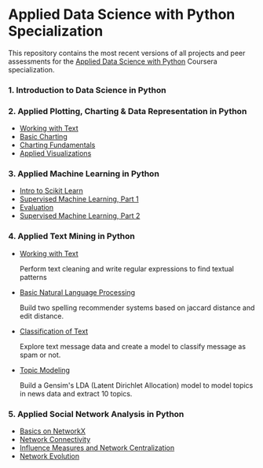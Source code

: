 # Applied Data Science with Python Specialization

This repository contains the most recent versions of all projects and peer assessments for the [Applied Data Science with Python](https://www.coursera.org/specializations/data-science-python) Coursera specialization.

### 1. Introduction to Data Science in Python


### 2. Applied Plotting, Charting & Data Representation in Python

- [Working with Text](Applied%20Text%20Mining/Week1%20-%20Working%20with%20Text%20in%20Python)
- [Basic Charting](Applied%20Plotting%20Charting/Week2%20-%20Basic%20Charting)
- [Charting Fundamentals](Applied%20Plotting%20Charting/Week3%20-%20Charting%20Fundamentals)
- [Applied Visualizations](Applied%20Plotting%20Charting/Week4%20-%20Applied%20Visualizations)

### 3. Applied Machine Learning in Python

- [Intro to Scikit Learn](Applied%20Machine%20Learning/Week1%20-%20Intro%20to%20SciKit%20Learn)
- [Supervised Machine Learning, Part 1](Applied%20Machine%20Learning/Week2%20-%20Supervised%20Machine%20Learning%201)
- [Evaluation](Applied%20Machine%20Learning/Week3%20-%20Evaluation)
- [Supervised Machine Learning, Part 2](Applied%20Machine%20Learning/Week2%20-%20Supervised%20Machine%20Learning%202)

### 4. Applied Text Mining in Python

- [Working with Text](Applied%20Text%20Mining/Week1%20-%20Working%20with%20Text%20in%20Python)

  Perform text cleaning and write regular expressions to find textual patterns
  
- [Basic Natural Language Processing](Applied%20Text%20Mining/Week2%20-%20Basic%20Natural%20Language%20Processing)

  Build two spelling recommender systems based on jaccard distance and edit distance.

- [Classification of Text](Applied%20Text%20Mining/Week3%20-%20Classification%20of%20Text)

  Explore text message data and create a model to classify message as spam or not.

- [Topic Modeling](Applied%20Text%20Mining/Week4%20-%20Topic%20Modeling)

  Build a Gensim's LDA (Latent Dirichlet Allocation) model to model topics in news data and extract 10 topics.

### 5. Applied Social Network Analysis in Python

- [Basics on NetworkX](Applied%20Social%20Network%20Analysis%20in%20Python/Week1%20-%20Basics%20on%20NetworkX)
- [Network Connectivity](Applied%20Social%20Network%20Analysis%20in%20Python/Week2%20-%20Network%20Connectivity)
- [Influence Measures and Network Centralization](Applied%20Social%20Network%20Analysis%20in%20Python/Week3%20-%20Influence%20Measures%20and%20Network%20Centralization)
- [Network Evolution](Applied%20Social%20Network%20Analysis%20in%20Python/Week4%20-%20Network%20Evolution)
